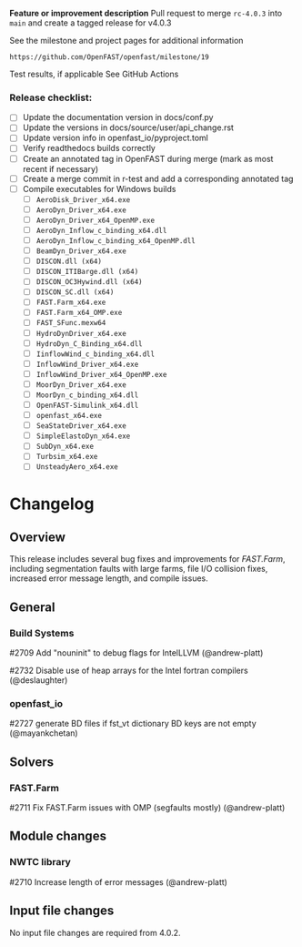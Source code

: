 **Feature or improvement description**
Pull request to merge `rc-4.0.3` into `main` and create a tagged release for v4.0.3

See the milestone and project pages for additional information

    https://github.com/OpenFAST/openfast/milestone/19

Test results, if applicable
See GitHub Actions

### Release checklist:
- [ ] Update the documentation version in docs/conf.py
- [ ] Update the versions in docs/source/user/api\_change.rst
- [ ] Update version info in openfast\_io/pyproject.toml
- [ ] Verify readthedocs builds correctly
- [ ] Create an annotated tag in OpenFAST during merge (mark as most recent if necessary)
- [ ] Create a merge commit in r-test and add a corresponding annotated tag
- [ ] Compile executables for Windows builds
    - [ ] `AeroDisk_Driver_x64.exe`
    - [ ] `AeroDyn_Driver_x64.exe`
    - [ ] `AeroDyn_Driver_x64_OpenMP.exe`
    - [ ] `AeroDyn_Inflow_c_binding_x64.dll`
    - [ ] `AeroDyn_Inflow_c_binding_x64_OpenMP.dll`
    - [ ] `BeamDyn_Driver_x64.exe`
    - [ ] `DISCON.dll (x64)`
    - [ ] `DISCON_ITIBarge.dll (x64)`
    - [ ] `DISCON_OC3Hywind.dll (x64)`
    - [ ] `DISCON_SC.dll (x64)`
    - [ ] `FAST.Farm_x64.exe`
    - [ ] `FAST.Farm_x64_OMP.exe`
    - [ ] `FAST_SFunc.mexw64`
    - [ ] `HydroDynDriver_x64.exe`
    - [ ] `HydroDyn_C_Binding_x64.dll`
    - [ ] `IinflowWind_c_binding_x64.dll`
    - [ ] `InflowWind_Driver_x64.exe`
    - [ ] `InflowWind_Driver_x64_OpenMP.exe`
    - [ ] `MoorDyn_Driver_x64.exe`
    - [ ] `MoorDyn_c_binding_x64.dll`
    - [ ] `OpenFAST-Simulink_x64.dll`
    - [ ] `openfast_x64.exe`
    - [ ] `SeaStateDriver_x64.exe`
    - [ ] `SimpleElastoDyn_x64.exe`
    - [ ] `SubDyn_x64.exe`
    - [ ] `Turbsim_x64.exe`
    - [ ] `UnsteadyAero_x64.exe`

# Changelog

## Overview

This release includes several bug fixes and improvements for _FAST.Farm_, including segmentation faults with large farms, file I/O collision fixes, increased error message length,  and compile issues.

## General

### Build Systems

#2709 Add "nouninit" to debug flags for IntelLLVM (@andrew-platt)

#2732 Disable use of heap arrays for the Intel fortran compilers (@deslaughter)


### openfast_io

#2727 generate BD files if fst_vt dictionary BD keys are not empty (@mayankchetan)


## Solvers

### FAST.Farm

#2711 Fix FAST.Farm issues with OMP (segfaults mostly) (@andrew-platt)


## Module changes

### NWTC library

#2710 Increase length of error messages (@andrew-platt)


## Input file changes

No input file changes are required from 4.0.2.

